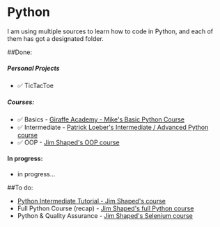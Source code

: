 # Python

I am using multiple sources to learn how to code in Python, and each of them has got a designated folder.

##Done:

##### Personal Projects
* ✅ TicTacToe

##### Courses:
* ✅ Basics - [Giraffe Academy - Mike's Basic Python Course](https://youtu.be/rfscVS0vtbw)
* ✅ Intermediate - [Patrick Loeber's Intermediate / Advanced Python course](https://youtu.be/HGOBQPFzWKo)
* ✅ OOP - [Jim Shaped's OOP course](https://youtu.be/Ej_02ICOIgs)
  

#### In progress:

* in progress...

##To do:
* [Python Intermediate Tutorial - Jim Shaped's course](https://www.youtube.com/playlist?list=PLOkVupluCIjtA034kJfn1ulwBoGjmKJ_2)
* Full Python Course (recap) - [Jim Shaped's full Python course](https://youtu.be/m0LdKZ-prto)
* Python & Quality Assurance - [Jim Shaped's Selenium course](https://www.youtube.com/playlist?list=PLOkVupluCIjtdAJ7067yDWf_HGJR0Nom5)
